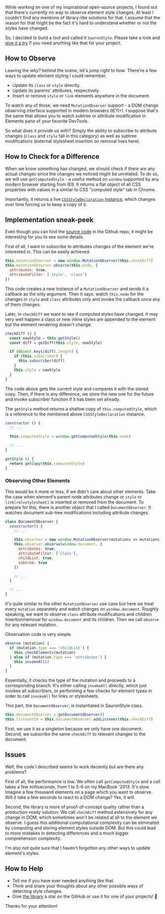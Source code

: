 While working on one of my inspirational open-source projects, I found out that there's currently no way to observe element style changes. At least I couldn't find any mentions of library-like solutions for that. I assume that the reason for that might be the fact it's hard to understand whether or not the styles have changed.

So, I decided to build a tool and called it `SauronStyle`. Please take a look and [give it a try](https://github.com/oleggromov/sauron-style) if you need anything like that for your project.

## How to Observe

Leaving the *why?* behind the scene, let's jump right to *how*. There're a few ways to update element styling I could remember.

- Update its `class` or `style` directly.
- Update its parents' attributes, respectively.
- Insert or remove `style` or `link` elements anywhere in the document.

To watch any of those, we need `MutationObserver` support - a DOM change observing interface supported in modern browsers (IE11+). I suppose that's the same that allows you to watch subtree or attribute modification in Elements pane of your favorite DevTools.

So what does it provide us with? Simply the ability to subscribe to attribute changes (`class` and `style` fall in this category) as well as subtree modifications (external stylesheet insertion on removal lives here).

## How to Check for a Difference

When we know something has changed, we should check if there are any actual changes since the changes we noticed might be unrelated. To do so, we will use `getComputedStyle` - a useful method on `window` supported by any modern browser starting from IE9. It returns a flat object of all CSS properties with values in a similar to CSS "computed style" tab in Chrome.

Importantly, it returns a live [`CSSStyleDeclaration` instance](https://developer.mozilla.org/en-US/docs/Web/API/CSSStyleDeclaration), which changes over time forcing us to keep a copy of it.

## Implementation sneak-peek

Even though you can find the [source code](https://github.com/oleggromov/sauron-style) in the Github repo, it might be interesting for you to see some details.

First of all, I want to subscribe to attributes changes of the element we're interested in. This can be easily achieved.

```javascript
this.mutationObserver = new window.MutationObserver(this.checkDiff)
this.mutationObserver.observe(this.node, {
  attributes: true,
  attributeFilter: ['style', 'class']
})
```

This code creates a new instance of a `MutationObserver` and sends it a callback as the only argument. Then it says: watch `this.node` for the changes in `style` and `class` attributes only and invoke the callback once any of them changes.

Later, in `checkDiff` we want to see if computed styles have changed. It may very well happen a class or new inline styles are appended to the element but the element rendering doesn't change.

```javascript
checkDiff () {
  const newStyle = this.getStyle()
  const diff = getDiff(this.style, newStyle)

  if (Object.keys(diff).length) {
    if (this.subscriber) {
      this.subscriber(diff)
    }
    this.style = newStyle
  }
}
```

The code above gets the current style and compares it with the stored copy. Then, if there is any difference, we store the new one for the future and invoke subscriber function if it has been set already.

The `getStyle` method returns a shallow copy of `this.computedStyle`, which is a reference to the mentioned above `CSSStyleDeclaration` instance.

```javascript
constructor () {
  // ...

  this.computedStyle = window.getComputedStyle(this.node)

  // ...
}

getStyle () {
  return getCopy(this.computedStyle)
}
```

### Observing Other Elements

This would be it more or less, if we didn't care about other elements. Take the case when element's parent node attributes change or `style` or `link[rel=stylesheet]` is inserted or removed from the document. To prepare for this, there is another object that I called `DocumentObserver`. It watches document sub-tree modifications including attribute changes.

```javascript
class DocumentObserver {
  constructor() {
    // ...

    this.observer = new window.MutationObserver(mutations => mutations.forEach(this.observe.bind(this)))
    this.observer.observe(window.document, {
      attributes: true,
      attributeFilter: ['class'],
      childList: true,
      subtree: true
    })  

    // ...
  }

  // ...
}
```

It's quite similar to the other `MutationObserver` use case but here we treat every `mutation` separately and watch changes on `window.document`. Roughly speaking, we want to observe `class` attribute modifications and children insertion/removal for `window.document` and its children. Then we call `observe` for any relevant mutation.

Observation code is very simple.

```javascript
observe (mutation) {
  if (mutation.type === 'childList') {
    this.checkElements(mutation)
  } else if (mutation.type === 'attributes') {
    this.invokeAll()
  }
}
```

Essentially, it checks the type of the mutation and proceeds to a corresponding branch. It's either calling `invokeAll` directly, which just invokes all subscribers, or performing a few checks for element types in order to call `invokeAll` for links or stylesheets.

This part, the `DocumentObserver`, is instantiated in SauronStyle class.

```javascript
this.documentObserver = getDocumentObserver()
this.listenerId = this.documentObserver.addListener(this.checkDiff)
```

First, we use it as a singleton because we only have one document. Second, we subscribe the same `checkDiff` to relevant changes to the document.

## Issues

Well, the code I described seems to work decently but are there any problems?

First of all, the performance is low. We often call `getComputedStyle` and a call takes a few milliseconds, from 1 to 5-6 on my MacBook '2013. It's slow. Imagine a few thousand elements on a page which you want to observe. Will it take a few seconds to react to a DOM change? Yes, it will.

Second, the library is more of proof-of-concept quality rather than a production-ready solution. We call `checkDiff` method extensively for any change in DOM, which sometimes won't be related at all to the element we observe. I guess this additional computational complexity can be eliminated by computing and storing element styles outside DOM. But this could lead to more mistakes in detecting differences and a much bigger comprehension complexity.

I'm also not quite sure that I haven't forgotten any other ways to update element's styles.

## How to Help

- Tell me if you have ever needed anything like that.
- Think and share your thoughts about any other possible ways of detecting style changes.
- Give [the library](https://github.com/oleggromov/sauron-style) a star on the GitHub or use it for one of your projects! 👻

Thanks for your attention!
